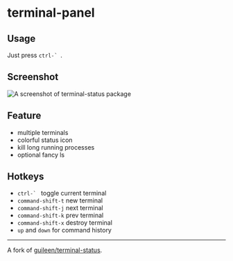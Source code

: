 terminal-panel
==============

## Usage
Just press ``ctrl-` ``.

## Screenshot

![A screenshot of terminal-status package](http://guileen.github.io/img/terminal-status/screenshot-1.1.0.gif)


## Feature

* multiple terminals
* colorful status icon
* kill long running processes
* optional fancy ls

## Hotkeys

* ``ctrl-` `` toggle current terminal
* `command-shift-t` new terminal
* `command-shift-j` next terminal
* `command-shift-k` prev terminal
* `command-shift-x` destroy terminal
* `up` and `down` for command history

---
A fork of [guileen/terminal-status](https://github.com/guileen/terminal-status).
